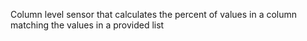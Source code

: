 Column level sensor that calculates the percent of values in a column matching the values in a provided list
